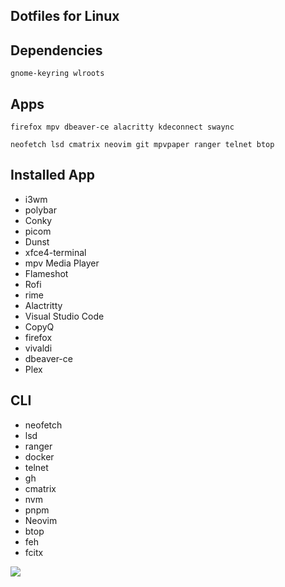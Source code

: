 ## Dotfiles for Linux

## Dependencies
`gnome-keyring wlroots`

## Apps
`firefox mpv dbeaver-ce alacritty kdeconnect swaync`

`neofetch lsd cmatrix neovim git mpvpaper ranger telnet btop`

## Installed App
- i3wm
- polybar
- Conky
- picom
- Dunst
- xfce4-terminal
- mpv Media Player
- Flameshot
- Rofi
- rime
- Alactritty
- Visual Studio Code
- CopyQ
- firefox
- vivaldi
- dbeaver-ce
- Plex

## CLI
- neofetch
- lsd
- ranger
- docker
- telnet
- gh
- cmatrix
- nvm
- pnpm
- Neovim
- btop
- feh
- fcitx

![](screenshots/desktop.png)
